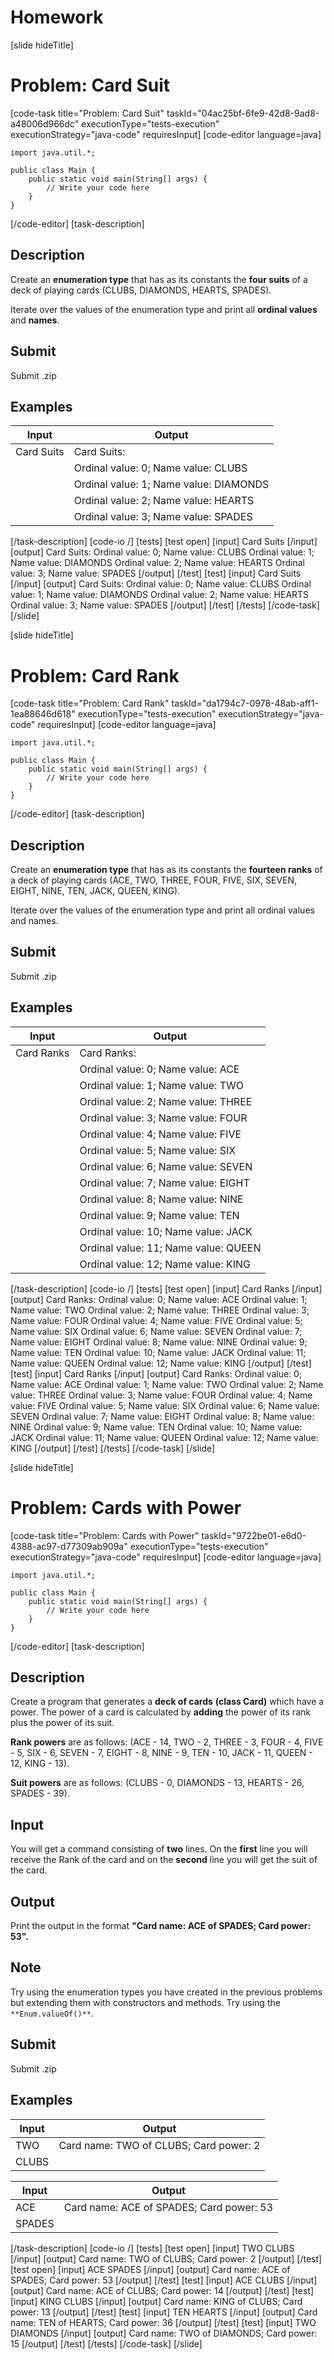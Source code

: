 # Homework

[slide hideTitle]
# Problem: Card Suit
[code-task title="Problem: Card Suit" taskId="04ac25bf-6fe9-42d8-9ad8-a48006d966dc" executionType="tests-execution" executionStrategy="java-code" requiresInput]
[code-editor language=java]
```
import java.util.*;

public class Main {
    public static void main(String[] args) {
        // Write your code here
    }
}
```
[/code-editor]
[task-description]
## Description
Create an **enumeration type** that has as its constants the **four suits** of a deck of playing cards (CLUBS, DIAMONDS, HEARTS, SPADES). 

Iterate over the values of the enumeration type and print all **ordinal values** and **names**. 

## Submit

Submit .zip

## Examples
| **Input** | **Output** |
| --- | --- |
| Card Suits | Card Suits: |
|  | Ordinal value: 0; Name value: CLUBS |
|  | Ordinal value: 1; Name value: DIAMONDS |
|  | Ordinal value: 2; Name value: HEARTS |
|  | Ordinal value: 3; Name value: SPADES |

[/task-description]
[code-io /]
[tests]
[test open]
[input]
Card Suits
[/input]
[output]
Card Suits:
Ordinal value: 0; Name value: CLUBS
Ordinal value: 1; Name value: DIAMONDS
Ordinal value: 2; Name value: HEARTS
Ordinal value: 3; Name value: SPADES
[/output]
[/test]
[test]
[input]
Card Suits
[/input]
[output]
Card Suits:
Ordinal value: 0; Name value: CLUBS
Ordinal value: 1; Name value: DIAMONDS
Ordinal value: 2; Name value: HEARTS
Ordinal value: 3; Name value: SPADES
[/output]
[/test]
[/tests]
[/code-task]
[/slide]

[slide hideTitle]
# Problem: Card Rank
[code-task title="Problem: Card Rank" taskId="da1794c7-0978-48ab-aff1-1ea88646d618" executionType="tests-execution" executionStrategy="java-code" requiresInput]
[code-editor language=java]
```
import java.util.*;

public class Main {
    public static void main(String[] args) {
        // Write your code here
    }
}
```
[/code-editor]
[task-description]
## Description
Create an **enumeration type** that has as its constants the **fourteen ranks** of a deck of playing cards (ACE, TWO, THREE, FOUR, FIVE, SIX, SEVEN, EIGHT, NINE, TEN, JACK, QUEEN, KING). 

Iterate over the values of the enumeration type and print all ordinal values and names.

## Submit
Submit .zip

## Examples
| **Input** | **Output** |
| --- | --- |
| Card Ranks | Card Ranks: |
|  | Ordinal value: 0; Name value: ACE |
|  | Ordinal value: 1; Name value: TWO |
|  | Ordinal value: 2; Name value: THREE |
|  | Ordinal value: 3; Name value: FOUR |
|  | Ordinal value: 4; Name value: FIVE |
|  | Ordinal value: 5; Name value: SIX |
|  | Ordinal value: 6; Name value: SEVEN |
|  | Ordinal value: 7; Name value: EIGHT |
|  | Ordinal value: 8; Name value: NINE |
|  | Ordinal value: 9; Name value: TEN |
|  | Ordinal value: 10; Name value: JACK |
|  | Ordinal value: 11; Name value: QUEEN |
|  | Ordinal value: 12; Name value: KING |

[/task-description]
[code-io /]
[tests]
[test open]
[input]
Card Ranks
[/input]
[output]
Card Ranks:
Ordinal value: 0; Name value: ACE
Ordinal value: 1; Name value: TWO
Ordinal value: 2; Name value: THREE
Ordinal value: 3; Name value: FOUR
Ordinal value: 4; Name value: FIVE
Ordinal value: 5; Name value: SIX
Ordinal value: 6; Name value: SEVEN
Ordinal value: 7; Name value: EIGHT
Ordinal value: 8; Name value: NINE
Ordinal value: 9; Name value: TEN
Ordinal value: 10; Name value: JACK
Ordinal value: 11; Name value: QUEEN
Ordinal value: 12; Name value: KING
[/output]
[/test]
[test]
[input]
Card Ranks
[/input]
[output]
Card Ranks:
Ordinal value: 0; Name value: ACE
Ordinal value: 1; Name value: TWO
Ordinal value: 2; Name value: THREE
Ordinal value: 3; Name value: FOUR
Ordinal value: 4; Name value: FIVE
Ordinal value: 5; Name value: SIX
Ordinal value: 6; Name value: SEVEN
Ordinal value: 7; Name value: EIGHT
Ordinal value: 8; Name value: NINE
Ordinal value: 9; Name value: TEN
Ordinal value: 10; Name value: JACK
Ordinal value: 11; Name value: QUEEN
Ordinal value: 12; Name value: KING
[/output]
[/test]
[/tests]
[/code-task]
[/slide]

[slide hideTitle]
# Problem: Cards with Power
[code-task title="Problem: Cards with Power" taskId="9722be01-e6d0-4388-ac97-d77309ab909a" executionType="tests-execution" executionStrategy="java-code" requiresInput]
[code-editor language=java]
```
import java.util.*;

public class Main {
    public static void main(String[] args) {
        // Write your code here
    }
}
```
[/code-editor]
[task-description]
## Description
Create a program that generates a **deck of cards** **(class Card)** which have a power. The power of a card is calculated by **adding** the power of its rank plus the power of its suit.

**Rank powers** are as follows: (ACE - 14, TWO - 2, THREE - 3, FOUR - 4, FIVE - 5, SIX - 6, SEVEN - 7, EIGHT - 8, NINE - 9, TEN - 10, JACK - 11, QUEEN - 12, KING - 13).

**Suit powers** are as follows: (CLUBS - 0, DIAMONDS - 13, HEARTS - 26, SPADES - 39).

## Input
You will get a command consisting of **two** lines. On the **first** line you will receive the Rank of the card and on the **second** line you will get the suit of the card.

## Output
Print the output in the format **"Card name: ACE of SPADES; Card power: 53".**

## Note
Try using the enumeration types you have created in the previous problems but extending them with constructors and methods. Try using the `**Enum.valueOf()**`.

## Submit
Submit .zip


## Examples
| **Input** | **Output** |
| --- | --- |
| TWO | Card name: TWO of CLUBS; Card power: 2 |
| CLUBS |  |

| **Input** | **Output** |
| --- | --- |
| ACE | Card name: ACE of SPADES; Card power: 53 |
| SPADES |  |

[/task-description]
[code-io /]
[tests]
[test open]
[input]
TWO
CLUBS
[/input]
[output]
Card name: TWO of CLUBS; Card power: 2
[/output]
[/test]
[test open]
[input]
ACE
SPADES
[/input]
[output]
Card name: ACE of SPADES; Card power: 53
[/output]
[/test]
[test]
[input]
ACE
CLUBS
[/input]
[output]
Card name: ACE of CLUBS; Card power: 14
[/output]
[/test]
[test]
[input]
KING
CLUBS
[/input]
[output]
Card name: KING of CLUBS; Card power: 13
[/output]
[/test]
[test]
[input]
TEN
HEARTS
[/input]
[output]
Card name: TEN of HEARTS; Card power: 36
[/output]
[/test]
[test]
[input]
TWO
DIAMONDS
[/input]
[output]
Card name: TWO of DIAMONDS; Card power: 15
[/output]
[/test]
[/tests]
[/code-task]
[/slide]